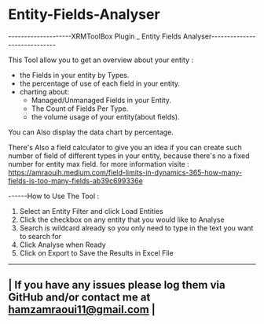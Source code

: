 # Entity-Fields-Analyser
--------------------XRMToolBox Plugin _ Entity Fields Analyser-----------------------------

This Tool allow you to get an overview about your entity :
- the Fields in your entity by Types.
- the percentage of use of each field in your entity.
- charting about:
    - Managed/Unmanaged Fields in your Entity.
    - The Count of Fields Per Type.
    - the volume usage of your entity(about fields).

You can Also display the data chart by percentage.

There's Also a field calculator to give you an idea if you can create such number of field of different types in your entity, because there's no a fixed number for entity max field. for more information visite :
https://amraouih.medium.com/field-limits-in-dynamics-365-how-many-fields-is-too-many-fields-ab39c699336e

------How to Use The Tool :
1. Select an Entity Filter and click Load Entities
2. Click the checkbox on any entity that you would like to Analyse
3. Search is wildcard already so you only need to type in the text you want to search for
4. Click Analyse when Ready
5. Click on Export to Save the Results in Excel File
-----------------------------------------------------------------------------------------------------
|   If you have any issues please log them via GitHub and/or contact me at hamzamraoui11@gmail.com  |
-----------------------------------------------------------------------------------------------------
